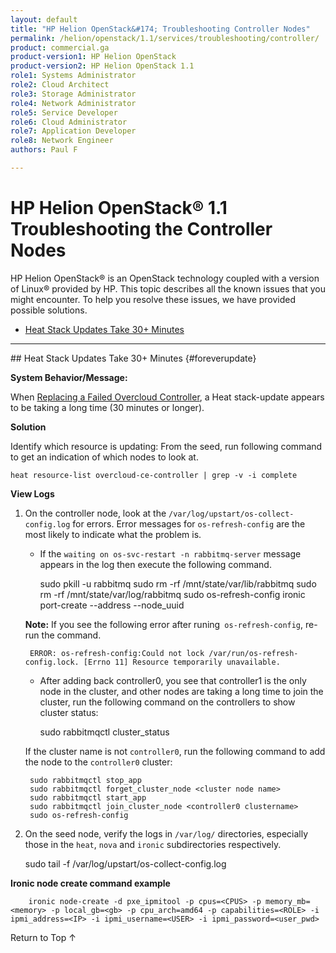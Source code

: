 ```yaml
---
layout: default
title: "HP Helion OpenStack&#174; Troubleshooting Controller Nodes"
permalink: /helion/openstack/1.1/services/troubleshooting/controller/
product: commercial.ga
product-version1: HP Helion OpenStack
product-version2: HP Helion OpenStack 1.1
role1: Systems Administrator 
role2: Cloud Architect 
role3: Storage Administrator 
role4: Network Administrator 
role5: Service Developer 
role6: Cloud Administrator 
role7: Application Developer 
role8: Network Engineer 
authors: Paul F

---
```

<!--PUBLISHED-->

<script>

function PageRefresh {
onLoad="window.refresh"
}

PageRefresh();

</script>
<!--

<p style="font-size: small;"> <a href="/helion/openstack/1.1/services/object/overview/">&#9664; PREV</a> | <a href="/helion/openstack/1.1/services/overview/">&#9650; UP</a> | <a href="/helion/openstack/1.1/services/reporting/overview/"> NEXT &#9654</a> </p> --->

# HP Helion OpenStack&#174; 1.1 Troubleshooting the Controller Nodes

HP Helion OpenStack&#174; is an OpenStack technology coupled with a version of Linux&#174; provided by HP. This topic describes all the known issues that you might encounter. To help you resolve these issues, we have provided possible solutions.

- [Heat Stack Updates Take 30+ Minutes](#foreverupdate)
<!-- [After Updating, Cinder Create and Backups Fail](#failcinder)-->

<hr />
## Heat Stack Updates Take 30+ Minutes {#foreverupdate}

**System Behavior/Message:**

When [Replacing a Failed Overcloud Controller](/helion/openstack/1.1/removing/failedovercloud/), a Heat stack-update appears to be taking a long time (30 minutes or longer).

**Solution**

Identify which resource is updating: From the seed, run following command to get an indication of which nodes to look at.

	heat resource-list overcloud-ce-controller | grep -v -i complete

**View Logs** 

1. On the controller node, look at the `/var/log/upstart/os-collect-config.log` for errors. Error messages for `os-refresh-config` are the most likely to indicate what the problem is.

	* If the `waiting on os-svc-restart -n rabbitmq-server` message appears in the log then execute the following command.

		sudo pkill -u rabbitmq
		sudo rm -rf /mnt/state/var/lib/rabbitmq
		sudo rm -rf /mnt/state/var/log/rabbitmq
		sudo os-refresh-config
		ironic port-create --address <MAC> --node_uuid <UUID>

	**Note:** If you see the following error after runing` os-refresh-config`, re-run the command.

		ERROR: os-refresh-config:Could not lock /var/run/os-refresh-config.lock. [Errno 11] Resource temporarily unavailable.

	* After adding back controller0, you see that controller1 is the only node in the cluster, and other nodes are taking a long time to join the cluster, run the following command on the controllers to show cluster status:

		sudo rabbitmqctl cluster_status

	If the cluster name is not `controller0`, run the following command to add the node to the `controller0` cluster:

		sudo rabbitmqctl stop_app
		sudo rabbitmqctl forget_cluster_node <cluster node name>
		sudo rabbitmqctl start_app
		sudo rabbitmqctl join_cluster_node <controller0 clustername>
		sudo os-refresh-config

2. On the seed node, verify the logs in `/var/log/` directories, especially those in the `heat`, `nova` and `ironic` subdirectories respectively.

	sudo tail -f /var/log/upstart/os-collect-config.log

**Ironic node create command example**

		ironic node-create -d pxe_ipmitool -p cpus=<CPUS> -p memory_mb=<memory> -p local_gb=<gb> -p cpu_arch=amd64 -p capabilities=<ROLE> -i ipmi_address=<IP> -i ipmi_username=<USER> -i ipmi_password=<user_pwd> 

<!--## After Updating, Cinder Create and Backups Fail {#failcinder}

After updating to HP Helion OpenStack 1.1, Cinder [backup](#backupfail) and Cinder [create volume from image](#volumefail) (bootable volume) fail. 

This indicates that ISCSI authentication is failing on controller0. The work-around is to migrate the cinder-volume service to another node and then stop the Cinder Backup service on controller0.

###Fails to Create Volume {#volumefail}

For example, the following command resulted in a volume with the status 'error'

	cinder create --image-id eeecc4aa-8a99-447d-848f-c40f4af0d606 --availability-zone nova --display-name bv_deb_001 --display_description bv_deb_001 20
	+---------------------+--------------------------------------+
	|       Property      |                Value                 |
	+---------------------+--------------------------------------+
	|     attachments     |                  []                  |
	|  availability_zone  |                 nova                 |
	|       bootable      |                false                 |
	|      created_at     |      2015-02-21T19:44:20.394735      |
	| display_description |              bv_deb_001              |
	|     display_name    |              bv_deb_001              |
	|      encrypted      |                False                 |
	|          id         | 0260a9e1-2e4a-444f-81d7-867f63f23fe9 |
	|       image_id      | eeecc4aa-8a99-447d-848f-c40f4af0d606 |
	|       metadata      |                  {}                  |
	|         size        |                  20                  |
	|     snapshot_id     |                 None                 |
	|     source_volid    |                 None                 |
	|        status       |               creating               |
	|     volume_type     |                 None                 |
	+---------------------+--------------------------------------+
	
	$ cinder list
	+--------------------------------------+--------+--------------+------+-------------+----------+-------------+
	|                  ID                  | Status | Display Name | Size | Volume Type | Bootable | Attached to |
	+--------------------------------------+--------+--------------+------+-------------+----------+-------------+
	| 0260a9e1-2e4a-444f-81d7-867f63f23fe9 | error  |  bv_deb_001  |  20  |     None    |  false   |             |
	+--------------------------------------+--------+--------------+------+-------------+----------+-------------+

If this error message occurs, **confirm** that the cause is an ISCSI error.

1. Search for the following string in */var/log/cinder/cinder-volume.log* on controller0:

		grep 'Failed to copy image <image-id> to volume: <volume-id>, error: iscsiadm: No session found.' /var/log/cinder/cinder-volume.log
		2015-02-23 13:46:01.415 21650 ERROR cinder.volume.flows.manager.create_volume [req-918f993f-5456-4eba-a266-67a638e9aa99 9f5ec59efa57483aad14b20378091195 c4b1111b613c4454a4cb3101ac420f54 - - -] Failed to copy image eeecc4aa-8a99-447d-848f-c40f4af0d606 to volume: 0260a9e1-2e4a-444f-81d7-867f63f23fe9, error: iscsiadm: No session found.

2. If the string is found, [failover the cinder-volume manager](/helion/openstack/high-availability/#cinder-volume) from controller0 to controller1. 
3. Stop the cinder-volume service on controller0.

		sudo service cinder-volume stop
		sudo os-svc-enable-upstart cinder-volume disable


4. Start the cinder-volume service on controller1.
 
		sudo os-svc-enable-upstart cinder-volume enable
		sudo service cinder-volume start

###Backup Fails {#backupfail}

In the case of Cinder volume backups, the following command may result in a volume backup with the status 'error'

	cinder backup-create --display-name test10-backup001 dce6491b-87b9-4ccf-89bf-d38540a72
	+-----------+--------------------------------------+
	|  Property |                Value                 |
	+-----------+--------------------------------------+
	|     id    | a4ae0286-ba48-4d28-a6b2-4a0022c1f46b |
	|    name   |           test10-backup001           |
	| volume_id | dce6491b-87b9-4ccf-89bf-d38540a72580 |
	+-----------+--------------------------------------+
	
	cinder backup-list
	+--------------------------------------+--------------------------------------+-----------+------------------+------+--------------+---------------+
	|                  ID                  |              Volume ID               |   Status  |       Name       | Size | Object Count |   Container   |
	+--------------------------------------+--------------------------------------+-----------+------------------+------+--------------+---------------+
	| a4ae0286-ba48-4d28-a6b2-4a0022c1f46b | dce6491b-87b9-4ccf-89bf-d38540a72580 |   error   | test10-backup001 |  10  |     None     |      None     |
	+--------------------------------------+--------------------------------------+-----------+------------------+------+--------------+---------------+
	

If this error occurs, **confirm** that the cause is an ISCSI error.

1. Search the /var/log/cinder/cinder-backup.log on **each** of the controller nodes.

		grep 'Unexpected error while running command' /var/log/cinder/cinder-backup.log | grep <volume-id> | grep 'iscsiadm: No session found'

2. If you find that the error is present on a controller node, stop the cinder-backup service on that node.
	
		sudo service cinder-backup stop

<hr />
-->
<a href="#top" style="padding:14px 0px 14px 0px; text-decoration: none;"> Return to Top &#8593;</a>



